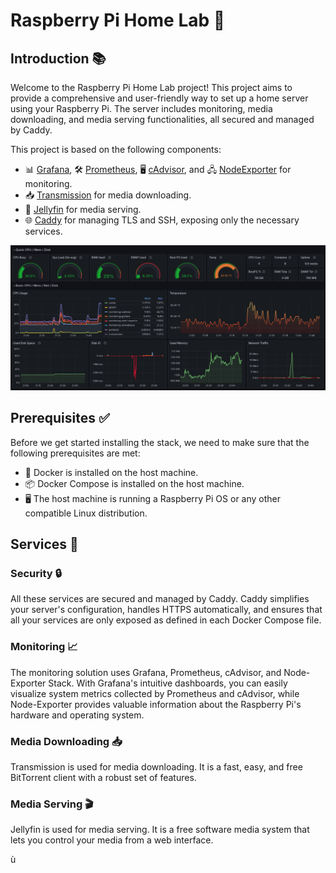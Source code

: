 # Raspberry Pi Home Lab 🏡

## Introduction 📚

Welcome to the Raspberry Pi Home Lab project! This project aims to provide a comprehensive and user-friendly way to set up a home server using your Raspberry Pi. The server includes monitoring, media downloading, and media serving functionalities, all secured and managed by Caddy.

This project is based on the following components:

- 📊 [Grafana](http://grafana.org/), 🛠️ [Prometheus](https://prometheus.io/), 🖥️ [cAdvisor](https://github.com/google/cadvisor), and 🖧 [NodeExporter](https://github.com/prometheus/node_exporter) for monitoring.
- 📥 [Transmission](https://transmissionbt.com/) for media downloading.
- 🎥 [Jellyfin](https://jellyfin.org/) for media serving.
- 🌐 [Caddy](https://caddyserver.com/) for managing TLS and SSH, exposing only the necessary services.


![grafana](grafanaDash.png)
## Prerequisites ✅

Before we get started installing the stack, we need to make sure that the following prerequisites are met:

- 🐳 Docker is installed on the host machine.
- 📦 Docker Compose is installed on the host machine.
- 🖥️ The host machine is running a Raspberry Pi OS or any other compatible Linux distribution.

## Services 🔧

### Security 🔒

All these services are secured and managed by Caddy. Caddy simplifies your server's configuration, handles HTTPS automatically, and ensures that all your services are only exposed as defined in each Docker Compose file.

### Monitoring 📈

The monitoring solution uses Grafana, Prometheus, cAdvisor, and Node-Exporter Stack. With Grafana's intuitive dashboards, you can easily visualize system metrics collected by Prometheus and cAdvisor, while Node-Exporter provides valuable information about the Raspberry Pi's hardware and operating system.

### Media Downloading 📥

Transmission is used for media downloading. It is a fast, easy, and free BitTorrent client with a robust set of features.

### Media Serving 🎬

Jellyfin is used for media serving. It is a free software media system that lets you control your media from a web interface.

ù
